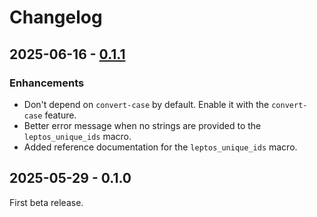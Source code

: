 # Changelog

## 2025-06-16 - [0.1.1]

### Enhancements

- Don't depend on `convert-case` by default. Enable it with the `convert-case`
  feature.
- Better error message when no strings are provided to the `leptos_unique_ids` macro.
- Added reference documentation for the `leptos_unique_ids` macro.

## 2025-05-29 - 0.1.0

First beta release.

[0.1.1]: https://github.com/mondeja/leptos-unique-ids/compare/v0.1.0...v0.1.1

